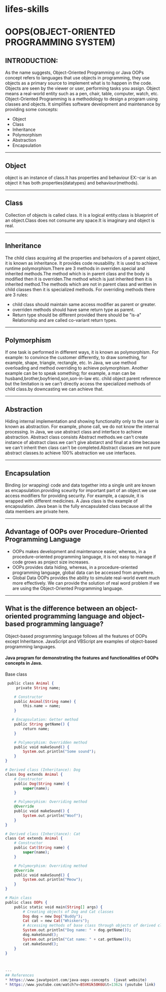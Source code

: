 # lifes-skills

# OOPS(OBJECT-ORIENTED PROGRAMMING SYSTEM)

## INTRODUCTION:
As the name suggests, Object-Oriented Programming or Java OOPs concept refers to languages that use objects in programming, they use objects as a primary source to implement what is to happen in the code. Objects are seen by the viewer or user, performing tasks you assign.
Object means a real-world entity such as a pen, chair, table, computer, watch, etc. Object-Oriented Programming is a methodology to design a program using classes and objects. It simplifies software development and maintenance by providing some concepts:
   * Object
   * Class
   * Inheritance
   * Polymorphism
   * Abstraction
   * Encapsulation

---    
## Object
object is an instance of class.It has properties and behaviour EX:-car is an object it has both properties(datatypes) and behaviour(methods).

---
## Class
Collection of objects is called class. It is a logical entity.class is blueprint of an object.Class does not consume any space.It is imaginary and object is real.

---
## Inheritance
The child class acquiring all the properties and behaviors of a parent object, it is known as inheritance. It provides code reusability. It is used to achieve runtime polymorphism.There are 3 methods in overriden.special and inherited methods.The method which is in parent class and the body is modified then it is overriden.The method which is just inherited then it is inherited method.The methods which are not in parent class and written in child classes then it is specialized methods.
For overriding methods there are 3 rules:
* child class should maintain same access modifier as parent or greater.
* overriden methods should have same return type as parent.
* Return type should be different provided there should be "is-a" Relationship and are called co-variant return types.

---
## Polymorphism
If one task is performed in different ways, it is known as polymorphism. For example: to convince the customer differently, to draw something, for example, shape, triangle, rectangle, etc.
In Java, we use method overloading and method overriding to achieve polymorphism.
Another example can be to speak something; for example, a man can be husband,brother,boyfriend,son,son-in-law etc.
child object parent reference but the limitation is we can't directly access the specialized methods of child class.by downcasting we can achieve that.

---
## Abstraction
Hiding internal implementation and showing functionality only to the user is known as abstraction. For example, phone call, we do not know the internal processing.
In Java, we use abstract class and interface to achieve abstraction.
Abstract class consists Abstract methods.we can't create instance of abstract class.we can't give abstarct and final at a time because we can't inherit then class can't be completed.Abstract classes are not pure abstract classes.to achieve 100% abstraction we use interfaces.

---
## Encapsulation
Binding (or wrapping) code and data together into a single unit are known as encapsulation.providing sceurity for important part of an object.we use access modifiers for providing security. For example, a capsule, it is wrapped with different medicines.
A Java class is the example of encapsulation. Java bean is the fully encapsulated class because all the data members are private here.

---
## Advantage of OOPs over Procedure-Oriented Programming Language
* OOPs makes development and maintenance easier, whereas, in a procedure-oriented programming language, it is not easy to manage if code grows as project size increases.
*  OOPs provides data hiding, whereas, in a procedure-oriented programming language, global data can be accessed from anywhere.
*  Global Data OOPs provides the ability to simulate real-world event much more effectively. We can provide the solution of real word problem if we are using the Object-Oriented Programming language.

---
## What is the difference between an object-oriented programming language and object-based programming language?
Object-based programming language follows all the features of OOPs except Inheritance. JavaScript and VBScript are examples of object-based programming languages.

#### Java program for demonstrating the features and functionalities of OOPs concepts in Java.


Base class


``` elixir
 public class Animal {
     private String name;

    # Constructor  
    public Animal(String name) {  
        this.name = name;  
    }

   # Encapsulation: Getter method  
    public String getName() {  
        return name;  
    }  

    # Polymorphism: Overridden method  
    public void makeSound() {  
        System.out.println("Some sound");  
    }  
}

# Derived class (Inheritance): Dog
class Dog extends Animal {
    # Constructor
    public Dog(String name) {
        super(name);
    }

    # Polymorphism: Overriding method  
    @Override  
    public void makeSound() {  
        System.out.println("Woof");  
    }
}

# Derived class (Inheritance): Cat
class Cat extends Animal {
    # Constructor
    public Cat(String name) {
        super(name);
    }

    # Polymorphism: Overriding method  
    @Override  
    public void makeSound() {  
        System.out.println("Meow");  
    }
}

# Main class
public class OOPs {
    public static void main(String[] args) {
        # Creating objects of Dog and Cat classes
        Dog dog = new Dog("Buddy");
        Cat cat = new Cat("Whiskers");
        # Accessing methods of base class through objects of derived classes  
        System.out.println("Dog name: " + dog.getName());  
        dog.makeSound();  
        System.out.println("Cat name: " + cat.getName());  
        cat.makeSound();  
    }
} 



---
## References
* https://www.javatpoint.com/java-oops-concepts  (javat website)
* https://www.youtube.com/watch?v=BSVKUk58K6U&t=1362s (youtube link)
